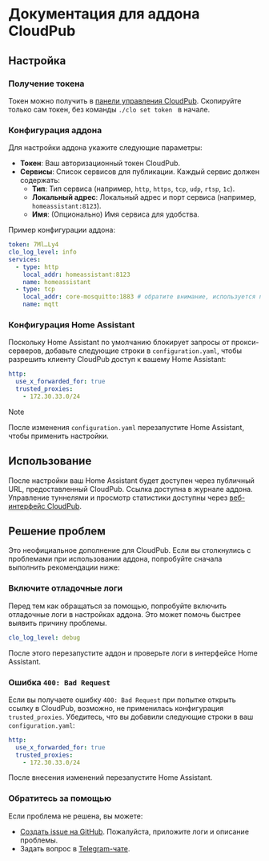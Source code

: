 # Документация для аддона CloudPub

## Настройка

### Получение токена

Токен можно получить в [панели управления CloudPub](https://cloudpub.ru/dashboard/). Скопируйте только сам токен, без команды `./clo set token ` в начале.

### Конфигурация аддона

Для настройки аддона укажите следующие параметры:

- **Токен**: Ваш авторизационный токен CloudPub.
- **Сервисы**: Список сервисов для публикации. Каждый сервис должен содержать:
  - **Тип**: Тип сервиса (например, `http`, `https`, `tcp`, `udp`, `rtsp`, `1c`).
  - **Локальный адрес**: Локальный адрес и порт сервиса (например, `homeassistant:8123`).
  - **Имя**: (Опционально) Имя сервиса для удобства.

Пример конфигурации аддона:

```yaml
token: 7Ml…Ly4
clo_log_level: info
services:
  - type: http
    local_addr: homeassistant:8123
    name: homeassistant
  - type: tcp
    local_addr: core-mosquitto:1883 # обратите внимание, используется порт без поддержки SSL
    name: mqtt
```

### Конфигурация Home Assistant

Поскольку Home Assistant по умолчанию блокирует запросы от прокси-серверов, добавьте следующие строки в `configuration.yaml`, чтобы разрешить клиенту CloudPub доступ к вашему Home Assistant:

```yaml
http:
  use_x_forwarded_for: true
  trusted_proxies:
    - 172.30.33.0/24
```

> [!NOTE]
> После изменения `configuration.yaml` перезапустите Home Assistant, чтобы применить настройки.

## Использование

После настройки ваш Home Assistant будет доступен через публичный URL, предоставленный CloudPub. Ссылка доступна в журнале аддона. Управление туннелями и просмотр статистики доступны через [веб-интерфейс CloudPub](https://cloudpub.ru/dashboard/).

## Решение проблем

Это неофициальное дополнение для CloudPub. Если вы столкнулись с проблемами при использовании аддона, попробуйте сначала выполнить рекомендации ниже:

### Включите отладочные логи

Перед тем как обращаться за помощью, попробуйте включить отладочные логи в настройках аддона. Это может помочь быстрее выявить причину проблемы.

```yaml
clo_log_level: debug
```

После этого перезапустите аддон и проверьте логи в интерфейсе Home Assistant.

### Ошибка `400: Bad Request`

Если вы получаете ошибку `400: Bad Request` при попытке открыть ссылку в CloudPub, возможно, не применилась конфигурация `trusted_proxies`. Убедитесь, что вы добавили следующие строки в ваш `configuration.yaml`:

```yaml
http:
  use_x_forwarded_for: true
  trusted_proxies:
    - 172.30.33.0/24
```

После внесения изменений перезапустите Home Assistant.

### Обратитесь за помощью

Если проблема не решена, вы можете:
- [Создать issue на GitHub](https://github.com/black-roland/hassio-addon-cloudpub/issues). Пожалуйста, приложите логи и описание проблемы.
- Задать вопрос в [Telegram-чате](https://t.me/mansmarthome/236?comment=1).
